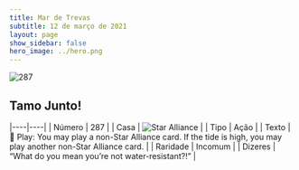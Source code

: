 ```yaml
---
title: Mar de Trevas
subtitle: 12 de março de 2021
layout: page
show_sidebar: false
hero_image: ../hero.png
---
```


![287](https://cdn.keyforgegame.com/media/card_front/pt/496_287_59PR5PCQFVVH_pt.png)

## Tamo Junto!

|----|----|
| Número | 287 |
| Casa | ![Star Alliance](https://archonarcana.com/images/thumb/7/7d/Star_Alliance.png/22px-Star_Alliance.png "Aliança Estelar") |
| Tipo | Ação |
| Texto |  Play: You may play a non-Star Alliance card. If the tide is high, you may play another non-Star Alliance card. |
| Raridade | Incomum |
| Dizeres | “What do you mean you’re not water-resistant?!” |
